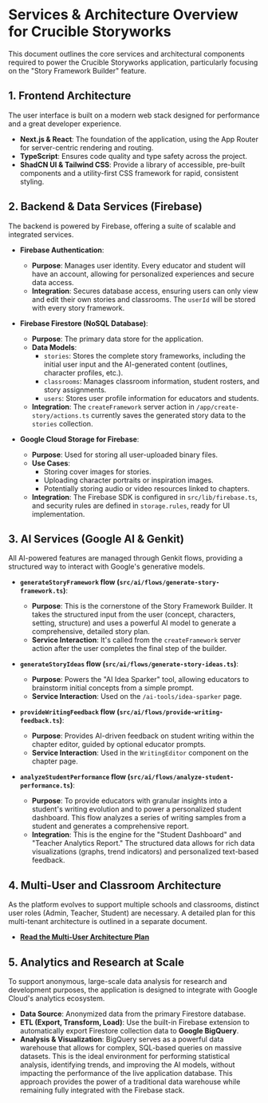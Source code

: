 
# Services & Architecture Overview for Crucible Storyworks

This document outlines the core services and architectural components required to power the Crucible Storyworks application, particularly focusing on the "Story Framework Builder" feature.

## 1. Frontend Architecture

The user interface is built on a modern web stack designed for performance and a great developer experience.

*   **Next.js & React**: The foundation of the application, using the App Router for server-centric rendering and routing.
*   **TypeScript**: Ensures code quality and type safety across the project.
*   **ShadCN UI & Tailwind CSS**: Provide a library of accessible, pre-built components and a utility-first CSS framework for rapid, consistent styling.

## 2. Backend & Data Services (Firebase)

The backend is powered by Firebase, offering a suite of scalable and integrated services.

*   **Firebase Authentication**:
    *   **Purpose**: Manages user identity. Every educator and student will have an account, allowing for personalized experiences and secure data access.
    *   **Integration**: Secures database access, ensuring users can only view and edit their own stories and classrooms. The `userId` will be stored with every story framework.

*   **Firebase Firestore (NoSQL Database)**:
    *   **Purpose**: The primary data store for the application.
    *   **Data Models**:
        *   `stories`: Stores the complete story frameworks, including the initial user input and the AI-generated content (outlines, character profiles, etc.).
        *   `classrooms`: Manages classroom information, student rosters, and story assignments.
        *   `users`: Stores user profile information for educators and students.
    *   **Integration**: The `createFramework` server action in `/app/create-story/actions.ts` currently saves the generated story data to the `stories` collection.

*   **Google Cloud Storage for Firebase**:
    *   **Purpose**: Used for storing all user-uploaded binary files.
    *   **Use Cases**:
        *   Storing cover images for stories.
        *   Uploading character portraits or inspiration images.
        *   Potentially storing audio or video resources linked to chapters.
    *   **Integration**: The Firebase SDK is configured in `src/lib/firebase.ts`, and security rules are defined in `storage.rules`, ready for UI implementation.

## 3. AI Services (Google AI & Genkit)

All AI-powered features are managed through Genkit flows, providing a structured way to interact with Google's generative models.

*   **`generateStoryFramework` flow (`src/ai/flows/generate-story-framework.ts`)**:
    *   **Purpose**: This is the cornerstone of the Story Framework Builder. It takes the structured input from the user (concept, characters, setting, structure) and uses a powerful AI model to generate a comprehensive, detailed story plan.
    *   **Service Interaction**: It's called from the `createFramework` server action after the user completes the final step of the builder.

*   **`generateStoryIdeas` flow (`src/ai/flows/generate-story-ideas.ts`)**:
    *   **Purpose**: Powers the "AI Idea Sparker" tool, allowing educators to brainstorm initial concepts from a simple prompt.
    *   **Service Interaction**: Used on the `/ai-tools/idea-sparker` page.

*   **`provideWritingFeedback` flow (`src/ai/flows/provide-writing-feedback.ts`)**:
    *   **Purpose**: Provides AI-driven feedback on student writing within the chapter editor, guided by optional educator prompts.
    *   **Service Interaction**: Used in the `WritingEditor` component on the chapter page.

*   **`analyzeStudentPerformance` flow (`src/ai/flows/analyze-student-performance.ts`)**:
    *   **Purpose**: To provide educators with granular insights into a student's writing evolution and to power a personalized student dashboard. This flow analyzes a series of writing samples from a student and generates a comprehensive report.
    *   **Integration**: This is the engine for the "Student Dashboard" and "Teacher Analytics Report." The structured data allows for rich data visualizations (graphs, trend indicators) and personalized text-based feedback.

## 4. Multi-User and Classroom Architecture

As the platform evolves to support multiple schools and classrooms, distinct user roles (Admin, Teacher, Student) are necessary. A detailed plan for this multi-tenant architecture is outlined in a separate document.

*   **[Read the Multi-User Architecture Plan](./multi-user-architecture.md)**

## 5. Analytics and Research at Scale

To support anonymous, large-scale data analysis for research and development purposes, the application is designed to integrate with Google Cloud's analytics ecosystem.

*   **Data Source**: Anonymized data from the primary Firestore database.
*   **ETL (Export, Transform, Load)**: Use the built-in Firebase extension to automatically export Firestore collection data to **Google BigQuery**.
*   **Analysis & Visualization**: BigQuery serves as a powerful data warehouse that allows for complex, SQL-based queries on massive datasets. This is the ideal environment for performing statistical analysis, identifying trends, and improving the AI models, without impacting the performance of the live application database. This approach provides the power of a traditional data warehouse while remaining fully integrated with the Firebase stack.
